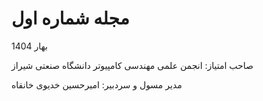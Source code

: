 <h1>مجله شماره اول</h1>
<p>بهار 1404</p>
<p>صاحب امتیاز: انجمن علمی مهندسی کامپیوتر دانشگاه صنعتی شیراز</p>
<p>مدیر مسول و سردبیر: امیرحسین خدیوی خانقاه</p>